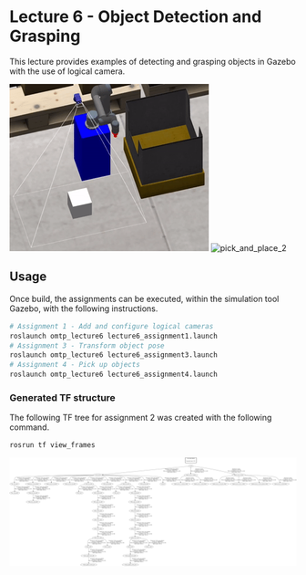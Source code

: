 # Lecture 6 - Object Detection and Grasping

This lecture provides examples of detecting and grasping objects in Gazebo with the use of logical camera.

![pick_and_place_1](graphics/pick_and_place_1.gif) ![pick_and_place_2](graphics/pick_and_place_2.gif)


## Usage
Once build, the assignments can be executed, within the simulation tool Gazebo, with the following instructions.

```bash
# Assignment 1 - Add and configure logical cameras
roslaunch omtp_lecture6 lecture6_assignment1.launch
# Assignment 3 - Transform object pose
roslaunch omtp_lecture6 lecture6_assignment3.launch
# Assignment 4 - Pick up objects
roslaunch omtp_lecture6 lecture6_assignment4.launch
```

### Generated TF structure
The following TF tree for assignment 2 was created with the following command.
```bash
rosrun tf view_frames
```

![tf_tree](graphics/tf_tree.png)

